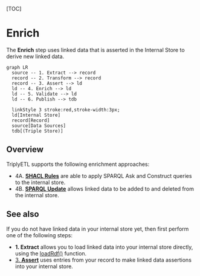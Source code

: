 [TOC]

# Enrich

The **Enrich** step uses linked data that is asserted in the Internal Store to derive new linked data.

```mermaid
graph LR
  source -- 1. Extract --> record
  record -- 2. Transform --> record
  record -- 3. Assert --> ld
  ld -- 4. Enrich --> ld
  ld -- 5. Validate --> ld
  ld -- 6. Publish --> tdb

  linkStyle 3 stroke:red,stroke-width:3px;
  ld[Internal Store]
  record[Record]
  source[Data Sources]
  tdb[(Triple Store)]
```

## Overview

TriplyETL supports the following enrichment approaches:

- 4A. [**SHACL Rules**](/triply-etl/enrich/shacl) are able to apply SPARQL Ask and Construct queries to the internal store.
- 4B. [**SPARQL Update**](/triply-etl/enrich/sparql) allows linked data to be added to and deleted from the internal store.


## See also

If you do not have linked data in your internal store yet, then first perform one of the following steps:
- **1. Extract** allows you to load linked data into your internal store directly, using the [loadRdf()](/triply-etl/extract/formats#function-loadrdf) function.
- [3. **Assert**](/triply-etl/assert) uses entries from your record to make linked data assertions into your internal store.

